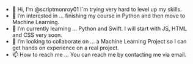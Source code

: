 - 👋 Hi, I’m @scriptmonroy01 I´m trying very hard to level up my skills.
- 👀 I’m interested in ... finishing my course in Python and then move to Machine Learning.
- 🌱 I’m currently learning ... Python and Swift. I will start with JS, HTML and CSS very soon.
- 💞️ I’m looking to collaborate on ... a Machine Learning Project so I can get hands on experience on a real project.
- 📫 How to reach me ... You can reach me by contacting me via email.

<!---
scriptmonroy01/scriptmonroy01 is a ✨ special ✨ repository because its `README.md` (this file) appears on your GitHub profile.
You can click the Preview link to take a look at your changes.
--->
